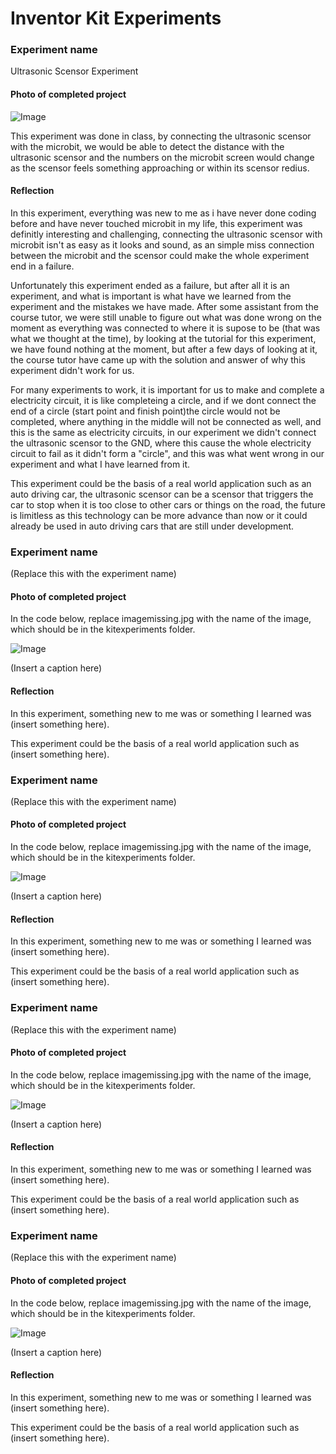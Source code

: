 # Inventor Kit Experiments


### Experiment name ###

Ultrasonic Scensor Experiment

#### Photo of completed project ####

![Image](WechatIMG141.jpeg)

This experiment was done in class, by connecting the ultrasonic scensor with the microbit, we would be able to detect the distance with the ultrasonic scensor and the numbers on the microbit screen would change as the scensor feels something approaching or within its scensor redius.

#### Reflection ####

In this experiment, everything was new to me as i have never done coding before and have never touched microbit in my life, this experiment was definitly interesting and challenging, connecting the ultrasonic scensor with microbit isn't as easy as it looks and sound, as an simple miss connection between the microbit and the scensor could make the whole experiment end in a failure.

Unfortunately this experiment ended as a failure, but after all it is an experiment, and what is important is what have we learned from the experiment and the mistakes we have made. After some assistant from the course tutor, we were still unable to figure out what was done wrong on the moment as everything was connected to where it is supose to be (that was what we thought at the time), by looking at the tutorial for this experiment, we have found nothing at the moment, but after a few days of looking at it, the course tutor have came up with the solution and answer of why this experiment didn't work for us. 

For many experiments to work, it is important for us to make and complete a electricity circuit, it is like completeing a circle, and if we dont connect the end of a circle (start point and finish point)the circle would not be completed, where anything in the middle will not be connected as well, and this is the same as electricity circuits, in our experiment we didn't connect the ultrasonic scensor to the GND, where this cause the whole electricity circuit to fail as it didn't form a "circle", and this was what went wrong in our experiment and what I have learned from it.

This experiment could be the basis of a real world application such as an auto driving car, the ultrasonic scensor can be a scensor that triggers the car to stop when it is too close to other cars or things on the road, the future is limitless as this technology can be more advance than now or it could already be used in auto driving cars that are still under development.

### Experiment name ###

(Replace this with the experiment name)

#### Photo of completed project ####
In the code below, replace imagemissing.jpg with the name of the image, which should be in the kitexperiments folder.

![Image](missingimage.png)

(Insert a caption here)

#### Reflection ####

In this experiment, something new to me was or something I learned was (insert something here).

This experiment could be the basis of a real world application such as (insert something here).

### Experiment name ###

(Replace this with the experiment name)

#### Photo of completed project ####
In the code below, replace imagemissing.jpg with the name of the image, which should be in the kitexperiments folder.

![Image](missingimage.png)

(Insert a caption here)

#### Reflection ####

In this experiment, something new to me was or something I learned was (insert something here).

This experiment could be the basis of a real world application such as (insert something here).

### Experiment name ###

(Replace this with the experiment name)

#### Photo of completed project ####
In the code below, replace imagemissing.jpg with the name of the image, which should be in the kitexperiments folder.

![Image](missingimage.png)

(Insert a caption here)

#### Reflection ####

In this experiment, something new to me was or something I learned was (insert something here).

This experiment could be the basis of a real world application such as (insert something here).

### Experiment name ###

(Replace this with the experiment name)

#### Photo of completed project ####
In the code below, replace imagemissing.jpg with the name of the image, which should be in the kitexperiments folder.

![Image](missingimage.png)

(Insert a caption here)

#### Reflection ####

In this experiment, something new to me was or something I learned was (insert something here).

This experiment could be the basis of a real world application such as (insert something here).

